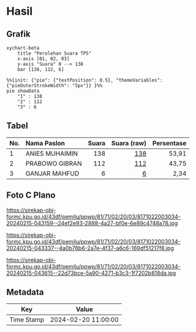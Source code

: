 # Hasil

## Grafik

```mermaid
xychart-beta
    title "Perolehan Suara TPS"
    x-axis [01, 02, 03]
    y-axis "Suara" 0 --> 138
    bar [138, 112, 6]
```

```mermaid
%%{init: {"pie": {"textPosition": 0.5}, "themeVariables": {"pieOuterStrokeWidth": "5px"}} }%%
pie showData
    "1" : 138
    "2" : 112
    "3" : 6
```

## Tabel

| No. | Nama Paslon    | Suara | Suara (raw) | Persentase |
|:--- |:-------------- | -----:| -----------:| ----------:|
| 1   | ANIES MUHAIMIN | 138   | [138][p-1]  | 53,91      |
| 2   | PRABOWO GIBRAN | 112   | [112][p-2]  | 43,75      |
| 3   | GANJAR MAHFUD  | 6     | [6][p-3]    | 2,34       |


[p-1]: https://github.com/gigit-pemilu/pemilu-2024-81-maluku/blob/main/pilpres/hitung-suara/sub/81-maluku/sub/71-kota-ambon/sub/02-sirimau/sub/2003-batu-merah/sub/034-tps/sub/paslon-1.txt
[p-2]: https://github.com/gigit-pemilu/pemilu-2024-81-maluku/blob/main/pilpres/hitung-suara/sub/81-maluku/sub/71-kota-ambon/sub/02-sirimau/sub/2003-batu-merah/sub/034-tps/sub/paslon-2.txt
[p-3]: https://github.com/gigit-pemilu/pemilu-2024-81-maluku/blob/main/pilpres/hitung-suara/sub/81-maluku/sub/71-kota-ambon/sub/02-sirimau/sub/2003-batu-merah/sub/034-tps/sub/paslon-3.txt

## Foto C Plano

https://sirekap-obj-formc.kpu.go.id/43df/pemilu/ppwp/81/71/02/20/03/8171022003034-20240215-043159--24ef2e93-2888-4a27-bf0e-6e89c4748a78.jpg

https://sirekap-obj-formc.kpu.go.id/43df/pemilu/ppwp/81/71/02/20/03/8171022003034-20240215-043337--4a0b76b6-2a7e-4f37-a6c6-169df51217f8.jpg

https://sirekap-obj-formc.kpu.go.id/43df/pemilu/ppwp/81/71/02/20/03/8171022003034-20240215-043615--22d73bce-5a90-4271-b3c3-1f7202b818da.jpg


## Metadata

| Key        | Value               |
| ---------- | ------------------- |
| Time Stamp | 2024-02-20 11:00:00 |



